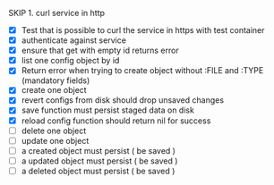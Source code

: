 SKIP 1. curl service in http 
-[x] Test that is possible to curl the service in https with test container
-[x] authenticate against service
-[x] ensure that get with empty id returns error
-[x] list one config object by id
-[x] Return error when trying to create object without :FILE and :TYPE (mandatory fields)
-[x] create one object
-[x] revert configs from disk should drop unsaved changes
-[x] save function must persist staged data on disk
-[x] reload config function should return nil for success
-[ ] delete one object
-[ ] update one object
-[ ] a created object must persist ( be saved )
-[ ] a updated object must persist ( be saved )
-[ ] a deleted object must persist ( be saved )